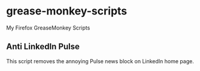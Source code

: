 grease-monkey-scripts
=====================

My Firefox GreaseMonkey Scripts

## Anti LinkedIn Pulse
This script removes the annoying Pulse news block on LinkedIn home page.
